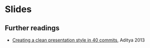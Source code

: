 # Slides

## Further readings

- [Creating a clean presentation style in 40 commits](https://adityam.github.io/context-blog/post/presentation-40-commits/), Aditya 2013
